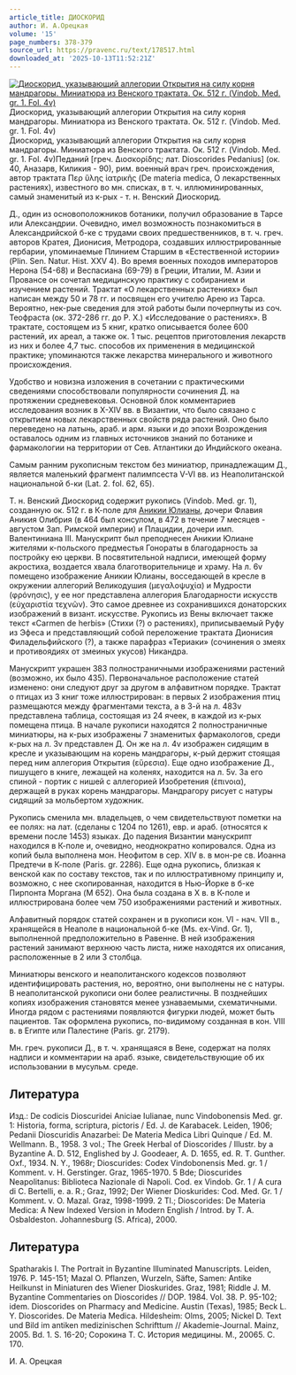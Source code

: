 ```yaml
---
article_title: ДИОСКОРИД
author: И. А.Орецкая
volume: '15'
page_numbers: 378-379
source_url: https://pravenc.ru/text/178517.html
downloaded_at: '2025-10-13T11:52:21Z'
---
```


[![Диоскорид, указывающий аллегории Открытия на силу корня мандрагоры. Миниатюра из Венского трактата. Ок. 512 г. (Vindob. Med. gr. 1. Fol. 4v)](https://pravenc.ru/data/583/483/1234/i200.jpg "Кликните для увеличения картинки")](https://pravenc.ru/data/583/483/1234/i400.jpg)Диоскорид, указывающий аллегории Открытия на силу корня мандрагоры. Миниатюра из Венского трактата. Ок. 512 г. (Vindob. Med. gr. 1. Fol. 4v)  
Диоскорид, указывающий аллегории Открытия на силу корня мандрагоры. Миниатюра из Венского трактата. Ок. 512 г. (Vindob. Med. gr. 1. Fol. 4v)Педаний [греч. Διοσκορίδης; лат. Dioscorides Pedanius] (ок. 40, Аназарв, Киликия - 90), рим. военный врач греч. происхождения, автор трактата Περ ὕλης ἰατρικῆς (De materia medica, О лекарственных растениях), известного во мн. списках, в т. ч. иллюминированных, самый знаменитый из к-рых - т. н. Венский Диоскорид.

Д., один из основоположников ботаники, получил образование в Тарсе или Александрии. Очевидно, имел возможность познакомиться в Александрийской б-ке с трудами своих предшественников, в т. ч. греч. авторов Кратея, Дионисия, Метродора, создавших иллюстрированные гербарии, упоминаемые Плинием Старшим в «Естественной истории» (Plin. Sen. Natur. Hist. XXV 4). Во время военных походов императоров Нерона (54-68) и Веспасиана (69-79) в Греции, Италии, М. Азии и Провансе он сочетал медицинскую практику с собиранием и изучением растений. Трактат «О лекарственных растениях» был написан между 50 и 78 гг. и посвящен его учителю Арею из Тарса. Вероятно, нек-рые сведения для этой работы были почерпнуты из соч. Теофраста (ок. 372-286 гг. до Р. Х.) «Исследование о растениях». В трактате, состоящем из 5 книг, кратко описывается более 600 растений, их ареал, а также ок. 1 тыс. рецептов приготовления лекарств из них и более 4,7 тыс. способов их применения в медицинской практике; упоминаются также лекарства минерального и животного происхождения.

Удобство и новизна изложения в сочетании с практическими сведениями способствовали популярности сочинения Д. на протяжении средневековья. Основной блок комментариев исследования возник в X-XIV вв. в Византии, что было связано с открытием новых лекарственных свойств ряда растений. Оно было переведено на латынь, араб. и арм. языки и до эпохи Возрождения оставалось одним из главных источников знаний по ботанике и фармакологии на территории от Сев. Атлантики до Индийского океана.

Самым ранним рукописным текстом без миниатюр, принадлежащим Д., является маленький фрагмент палимпсеста V-VI вв. из Неаполитанской национальной б-ки (Lat. 2. fоl. 62, 65).

Т. н. Венский Диоскорид содержит рукопись (Vindob. Med. gr. 1), созданную ок. 512 г. в К-поле для [Аникии Юлианы](<https://pravenc.ru/text/Аникии Юлианы.html>), дочери Флавия Аникия Олибрия (в 464 был консулом, в 472 в течение 7 месяцев - августом Зап. Римской империи) и Плацидии, дочери имп. Валентиниана III. Манускрипт был преподнесен Аникии Юлиане жителями к-польского предместья Гонораты в благодарность за постройку ею церкви. В посвятительной надписи, имеющей форму акростиха, воздается хвала благотворительнице и храму. На л. 6v помещено изображение Аникии Юлианы, восседающей в кресле в окружении аллегорий Великодушия (μεγαλοψυχία) и Мудрости (φρόνησις), у ее ног представлена аллегория Благодарности искусств (εὐχαριστία τεχνῶν). Это самое древнее из сохранившихся донаторских изображений в визант. искусстве. Рукопись из Вены включает также текст «Carmen de herbis» (Стихи (?) о растениях), приписываемый Руфу из Эфеса и представляющий собой переложение трактата Дионисия Филадельфийского (?), а также парафраз «Териаки» (сочинения о змеях и противоядиях от змеиных укусов) Никандра.

Манускрипт украшен 383 полностраничными изображениями растений (возможно, их было 435). Первоначальное расположение статей изменено: они следуют друг за другом в алфавитном порядке. Трактат о птицах из 3 книг тоже иллюстрирован: в первых 2 изображения птиц размещаются между фрагментами текста, а в 3-й на л. 483v представлена таблица, состоящая из 24 ячеек, в каждой из к-рых помещена птица. В начале рукописи находятся 2 полностраничные миниатюры, на к-рых изображены 7 знаменитых фармакологов, среди к-рых на л. 3v представлен Д. Он же на л. 4v изображен сидящим в кресле и указывающим на корень мандрагоры, к-рый держит стоящая перед ним аллегория Открытия (εὕρεσια). Еще одно изображение Д., пишущего в книге, лежащей на коленях, находится на л. 5v. За его спиной - портик с нишей с аллегорией Изобретения (ἐπινοια), держащей в руках корень мандрагоры. Мандрагору рисует с натуры сидящий за мольбертом художник.

Рукопись сменила мн. владельцев, о чем свидетельствуют пометки на ее полях: на лат. (сделаны с 1204 по 1261), евр. и араб. (относятся к времени после 1453) языках. До падения Византии манускрипт находился в К-поле и, очевидно, неоднократно копировался. Одна из копий была выполнена мон. Неофитом в сер. XIV в. в мон-ре св. Иоанна Предтечи в К-поле (Paris. gr. 2286). Еще одна рукопись, близкая к венской как по составу текстов, так и по иллюстративному принципу и, возможно, с нее скопированная, находится в Нью-Йорке в б-ке Пирпонта Моргана (M 652). Она была создана в X в. в К-поле и иллюстрирована более чем 750 изображениями растений и животных.

Алфавитный порядок статей сохранен и в рукописи кон. VI - нач. VII в., хранящейся в Неаполе в национальной б-ке (Ms. ex-Vind. Gr. 1), выполненной предположительно в Равенне. В ней изображения растений занимают верхнюю часть листа, ниже находятся их описания, расположенные в 2 или 3 столбца.

Миниатюры венского и неаполитанского кодексов позволяют идентифицировать растения, но, вероятно, они выполнены не с натуры. В неаполитанской рукописи они более реалистичны. В позднейших копиях изображения становятся менее узнаваемыми, схематичными. Иногда рядом с растениями появляются фигурки людей, может быть пациентов. Так оформлена рукопись, по-видимому созданная в кон. VIII в. в Египте или Палестине (Paris. gr. 2179).

Мн. греч. рукописи Д., в т. ч. хранящаяся в Вене, содержат на полях надписи и комментарии на араб. языке, свидетельствующие об их использовании в мусульм. среде.

## Литература

Изд.: De codicis Dioscuridei Aniciae Iulianae, nunc Vindobonensis Med. gr. 1: Historia, forma, scriptura, pictoris / Ed. J. de Karabacek. Leiden, 1906; Pedanii Dioscuridis Anazarbei: De Materia Medica Libri Quinque / Ed. M. Wellmann. B., 1958. 3 vol.; The Greek Herbal of Dioscorides / Illustr. by a Byzantine A. D. 512, Englished by J. Goodeaer, A. D. 1655, еd. R. T. Gunther. Oxf., 1934. N. Y., 1968r; Dioscurides: Codex Vindobonensis Med. gr. 1 / Komment. v. H. Gerstinger. Graz, 1965-1970. 5 Bde; Dioscurides Neapolitanus: Biblioteca Nazionale di Napoli. Cod. ex Vindob. Gr. 1 / A cura di C. Bertelli, e. a. R.; Graz, 1992; Der Wiener Dioskurides: Cod. Med. Gr. 1 / Komment. v. O. Mazal. Graz, 1998-1999. 2 Tl.; Dioscorides: De Materia Medica: A New Indexed Version in Modern English / Introd. by T. A. Osbaldeston. Johannesburg (S. Africa), 2000.

## Литература

Spatharakis I. The Portrait in Byzantine Illuminated Manuscripts. Leiden, 1976. P. 145-151; Mazal O. Pflanzen, Wurzeln, Säfte, Samen: Antike Heilkunst in Miniaturen des Wiener Dioskurides. Graz, 1981; Riddle J. M. Byzantine Commentaries on Dioscorides // DOP. 1984. Vol. 38. Р. 95-102; idem. Dioscorides on Pharmacy and Medicine. Austin (Texas), 1985; Beck L. Y. Dioscorides. De Materia Medica. Hildesheim: Olms, 2005; Nickel D. Text und Bild im antiken medizinischen Schrifttum // Akademie-Journal. Mainz, 2005. Bd. 1. S. 16-20; Сорокина Т. С. История медицины. М., 20065. С. 170.

И. А.  Орецкая
